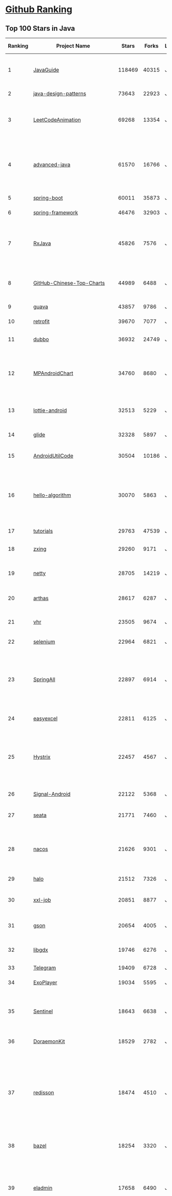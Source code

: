 [Github Ranking](../README.md)
==========

## Top 100 Stars in Java

| Ranking | Project Name | Stars | Forks | Language | Open Issues | Description | Last Commit |
| ------- | ------------ | ----- | ----- | -------- | ----------- | ----------- | ----------- |
| 1 | [JavaGuide](https://github.com/Snailclimb/JavaGuide) | 118469 | 40315 | Java | 67 | 「Java学习+面试指南」一份涵盖大部分 Java 程序员所需要掌握的核心知识。准备 Java 面试，首选 JavaGuide！ | 2022-03-11T08:37:09Z |
| 2 | [java-design-patterns](https://github.com/iluwatar/java-design-patterns) | 73643 | 22923 | Java | 221 | Design patterns implemented in Java | 2022-03-08T11:11:41Z |
| 3 | [LeetCodeAnimation](https://github.com/MisterBooo/LeetCodeAnimation) | 69268 | 13354 | Java | 12 | Demonstrate all the questions on LeetCode in the form of animation.（用动画的形式呈现解LeetCode题目的思路） | 2022-03-06T09:10:42Z |
| 4 | [advanced-java](https://github.com/doocs/advanced-java) | 61570 | 16766 | Java | 3 | 😮 Core Interview Questions & Answers For Experienced Java(Backend) Developers \| 互联网 Java 工程师进阶知识完全扫盲：涵盖高并发、分布式、高可用、微服务、海量数据处理等领域知识 | 2022-03-10T12:13:38Z |
| 5 | [spring-boot](https://github.com/spring-projects/spring-boot) | 60011 | 35873 | Java | 557 | Spring Boot | 2022-03-11T11:03:54Z |
| 6 | [spring-framework](https://github.com/spring-projects/spring-framework) | 46476 | 32903 | Java | 1103 | Spring Framework | 2022-03-11T11:55:35Z |
| 7 | [RxJava](https://github.com/ReactiveX/RxJava) | 45826 | 7576 | Java | 9 | RxJava – Reactive Extensions for the JVM – a library for composing asynchronous and event-based programs using observable sequences for the Java VM. | 2022-03-10T09:13:38Z |
| 8 | [GitHub-Chinese-Top-Charts](https://github.com/GrowingGit/GitHub-Chinese-Top-Charts) | 44989 | 6488 | Java | 75 | :cn: GitHub中文排行榜，各语言分设「软件 \| 资料」榜单，精准定位中文好项目。各取所需，高效学习。 | 2022-03-11T01:07:33Z |
| 9 | [guava](https://github.com/google/guava) | 43857 | 9786 | Java | 646 | Google core libraries for Java | 2022-03-11T08:44:04Z |
| 10 | [retrofit](https://github.com/square/retrofit) | 39670 | 7077 | Java | 134 | A type-safe HTTP client for Android and the JVM | 2022-03-02T14:00:30Z |
| 11 | [dubbo](https://github.com/apache/dubbo) | 36932 | 24749 | Java | 359 | Apache Dubbo is a high-performance, java based, open source RPC framework. | 2022-03-11T11:37:46Z |
| 12 | [MPAndroidChart](https://github.com/PhilJay/MPAndroidChart) | 34760 | 8680 | Java | 1924 | A powerful 🚀 Android chart view / graph view library, supporting line- bar- pie- radar- bubble- and candlestick charts as well as scaling, panning and animations. | 2022-03-04T05:27:35Z |
| 13 | [lottie-android](https://github.com/airbnb/lottie-android) | 32513 | 5229 | Java | 16 | Render After Effects animations natively on Android and iOS, Web, and React Native | 2022-03-08T05:20:10Z |
| 14 | [glide](https://github.com/bumptech/glide) | 32328 | 5897 | Java | 325 | An image loading and caching library for Android focused on smooth scrolling | 2022-03-07T17:51:06Z |
| 15 | [AndroidUtilCode](https://github.com/Blankj/AndroidUtilCode) | 30504 | 10186 | Java | 157 | :fire: Android developers should collect the following utils(updating). | 2021-12-11T04:02:25Z |
| 16 | [hello-algorithm](https://github.com/geekxh/hello-algorithm) | 30070 | 5863 | Java | 4 | 🌍 针对小白的算法训练 \| 包括四部分：①.算法基础 ②.力扣图解 ③.大厂面经 ④.CS_汇总 \| 附：1、千本开源电子书  2、百张技术思维导图（项目花了上百小时，希望可以点 star 支持，🌹感谢~） | 2022-02-14T02:51:32Z |
| 17 | [tutorials](https://github.com/eugenp/tutorials) | 29763 | 47539 | Java | 29 | Just Announced - "Learn Spring Security OAuth":  | 2022-03-11T07:52:59Z |
| 18 | [zxing](https://github.com/zxing/zxing) | 29260 | 9171 | Java | 6 | ZXing ("Zebra Crossing") barcode scanning library for Java, Android | 2022-03-11T09:15:42Z |
| 19 | [netty](https://github.com/netty/netty) | 28705 | 14219 | Java | 465 | Netty project - an event-driven asynchronous network application framework | 2022-03-11T10:30:02Z |
| 20 | [arthas](https://github.com/alibaba/arthas) | 28617 | 6287 | Java | 173 | Alibaba Java Diagnostic Tool Arthas/Alibaba Java诊断利器Arthas | 2022-03-03T08:40:50Z |
| 21 | [vhr](https://github.com/lenve/vhr) | 23505 | 9674 | Java | 146 | 微人事是一个前后端分离的人力资源管理系统，项目采用SpringBoot+Vue开发。 | 2022-02-26T02:25:29Z |
| 22 | [selenium](https://github.com/SeleniumHQ/selenium) | 22964 | 6821 | Java | 105 | A browser automation framework and ecosystem. | 2022-03-11T04:20:20Z |
| 23 | [SpringAll](https://github.com/wuyouzhuguli/SpringAll) | 22897 | 6914 | Java | 12 | 循序渐进，学习Spring Boot、Spring Boot & Shiro、Spring Batch、Spring Cloud、Spring Cloud Alibaba、Spring Security & Spring Security OAuth2，博客Spring系列源码：https://mrbird.cc | 2022-02-09T22:07:40Z |
| 24 | [easyexcel](https://github.com/alibaba/easyexcel) | 22811 | 6125 | Java | 110 | 快速、简洁、解决大文件内存溢出的java处理Excel工具 | 2022-03-02T03:08:26Z |
| 25 | [Hystrix](https://github.com/Netflix/Hystrix) | 22457 | 4567 | Java | 341 | Hystrix is a latency and fault tolerance library designed to isolate points of access to remote systems, services and 3rd party libraries, stop cascading failure and enable resilience in complex distributed systems where failure is inevitable. | 2021-12-21T04:27:08Z |
| 26 | [Signal-Android](https://github.com/signalapp/Signal-Android) | 22122 | 5368 | Java | 373 | A private messenger for Android. | 2022-03-10T20:57:40Z |
| 27 | [seata](https://github.com/seata/seata) | 21771 | 7460 | Java | 551 | :fire: Seata is an easy-to-use, high-performance, open source distributed transaction solution. | 2022-03-11T09:09:35Z |
| 28 | [nacos](https://github.com/alibaba/nacos) | 21626 | 9301 | Java | 652 | an easy-to-use dynamic service discovery, configuration and service management platform for building cloud native applications. | 2022-03-11T08:40:55Z |
| 29 | [halo](https://github.com/halo-dev/halo) | 21512 | 7326 | Java | 79 | ✍ 一款现代化的开源博客/CMS系统。 | 2022-03-11T09:37:34Z |
| 30 | [xxl-job](https://github.com/xuxueli/xxl-job) | 20851 | 8877 | Java | 804 | A distributed task scheduling framework.（分布式任务调度平台XXL-JOB） | 2022-03-03T07:45:15Z |
| 31 | [gson](https://github.com/google/gson) | 20654 | 4005 | Java | 481 | A Java serialization/deserialization library to convert Java Objects into JSON and back | 2022-03-11T03:02:26Z |
| 32 | [libgdx](https://github.com/libgdx/libgdx) | 19746 | 6276 | Java | 169 | Desktop/Android/HTML5/iOS Java game development framework | 2022-03-10T18:18:09Z |
| 33 | [Telegram](https://github.com/DrKLO/Telegram) | 19409 | 6728 | Java | 0 | Telegram for Android source | 2022-03-08T17:44:08Z |
| 34 | [ExoPlayer](https://github.com/google/ExoPlayer) | 19034 | 5595 | Java | 542 | An extensible media player for Android | 2022-03-10T14:46:08Z |
| 35 | [Sentinel](https://github.com/alibaba/Sentinel) | 18643 | 6638 | Java | 377 | A powerful flow control component enabling reliability, resilience and monitoring for microservices. (面向云原生微服务的高可用流控防护组件) | 2022-03-08T16:32:02Z |
| 36 | [DoraemonKit](https://github.com/didi/DoraemonKit) | 18529 | 2782 | Java | 146 | 一款面向泛前端产品研发全生命周期的效率平台。 | 2022-03-10T11:58:48Z |
| 37 | [redisson](https://github.com/redisson/redisson) | 18474 | 4510 | Java | 249 | Redisson - Redis Java client with features of In-Memory Data Grid. Over 50 Redis based Java objects and services: Set, Multimap, SortedSet, Map, List, Queue, Deque, Semaphore, Lock, AtomicLong, Map Reduce, Publish / Subscribe, Bloom filter, Spring Cache, Tomcat, Scheduler, JCache API, Hibernate, MyBatis, RPC, local cache ... | 2022-03-03T06:47:43Z |
| 38 | [bazel](https://github.com/bazelbuild/bazel) | 18254 | 3320 | Java | 2288 | a fast, scalable, multi-language and extensible build system | 2022-03-11T06:43:15Z |
| 39 | [eladmin](https://github.com/elunez/eladmin) | 17658 | 6490 | Java | 19 | 项目基于 Spring Boot 2.1.0 、 Jpa、 Spring Security、redis、Vue的前后端分离的后台管理系统，项目采用分模块开发方式， 权限控制采用 RBAC，支持数据字典与数据权限管理，支持一键生成前后端代码，支持动态路由 | 2022-03-07T06:47:37Z |
| 40 | [GSYVideoPlayer](https://github.com/CarGuo/GSYVideoPlayer) | 17217 | 3820 | Java | 17 | 视频播放器（IJKplayer、ExoPlayer、MediaPlayer），HTTPS，支持弹幕，外挂字幕，支持滤镜、水印、gif截图，片头广告、中间广告，多个同时播放，支持基本的拖动，声音、亮度调节，支持边播边缓存，支持视频自带rotation的旋转（90,270之类），重力旋转与手动旋转的同步支持，支持列表播放 ，列表全屏动画，视频加载速度，列表小窗口支持拖动，动画效果，调整比例，多分辨率切换，支持切换播放器，进度条小窗口预览，列表切换详情页面无缝播放，rtsp、concat、mpeg。  | 2022-03-02T06:22:26Z |
| 41 | [BaseRecyclerViewAdapterHelper](https://github.com/CymChad/BaseRecyclerViewAdapterHelper) | 22657 | 4848 | Java | 444 | BRVAH:Powerful and flexible RecyclerAdapter | 2022-01-17T10:52:45Z |
| 42 | [Hystrix](https://github.com/Netflix/Hystrix) | 22457 | 4567 | Java | 341 | Hystrix is a latency and fault tolerance library designed to isolate points of access to remote systems, services and 3rd party libraries, stop cascading failure and enable resilience in complex distributed systems where failure is inevitable. | 2021-12-21T04:27:08Z |
| 43 | [toBeTopJavaer](https://github.com/hollischuang/toBeTopJavaer) | 22440 | 5067 | Java | 33 | To Be Top Javaer - Java工程师成神之路 | 2022-02-14T07:37:55Z |
| 44 | [canal](https://github.com/alibaba/canal) | 22302 | 6612 | Java | 842 | 阿里巴巴 MySQL binlog 增量订阅&消费组件  | 2022-03-10T10:01:57Z |
| 45 | [Signal-Android](https://github.com/signalapp/Signal-Android) | 22122 | 5368 | Java | 373 | A private messenger for Android. | 2022-03-10T20:57:40Z |
| 46 | [hutool](https://github.com/dromara/hutool) | 22099 | 6303 | Java | 4 | 🍬A set of tools that keep Java sweet. | 2022-03-09T09:06:38Z |
| 47 | [seata](https://github.com/seata/seata) | 21771 | 7460 | Java | 551 | :fire: Seata is an easy-to-use, high-performance, open source distributed transaction solution. | 2022-03-11T09:09:35Z |
| 48 | [nacos](https://github.com/alibaba/nacos) | 21626 | 9301 | Java | 652 | an easy-to-use dynamic service discovery, configuration and service management platform for building cloud native applications. | 2022-03-11T08:40:55Z |
| 49 | [spring-cloud-alibaba](https://github.com/alibaba/spring-cloud-alibaba) | 21575 | 6676 | Java | 362 | Spring Cloud Alibaba provides a one-stop solution for application development for the distributed solutions of Alibaba middleware. | 2022-03-11T03:23:40Z |
| 50 | [halo](https://github.com/halo-dev/halo) | 21512 | 7326 | Java | 79 | ✍ 一款现代化的开源博客/CMS系统。 | 2022-03-11T09:37:34Z |
| 51 | [kafka](https://github.com/apache/kafka) | 21360 | 11232 | Java | 0 | Mirror of Apache Kafka | 2022-03-11T10:52:59Z |
| 52 | [xxl-job](https://github.com/xuxueli/xxl-job) | 20851 | 8877 | Java | 804 | A distributed task scheduling framework.（分布式任务调度平台XXL-JOB） | 2022-03-03T07:45:15Z |
| 53 | [gson](https://github.com/google/gson) | 20654 | 4005 | Java | 481 | A Java serialization/deserialization library to convert Java Objects into JSON and back | 2022-03-11T03:02:26Z |
| 54 | [libgdx](https://github.com/libgdx/libgdx) | 19746 | 6276 | Java | 169 | Desktop/Android/HTML5/iOS Java game development framework | 2022-03-10T18:18:09Z |
| 55 | [Telegram](https://github.com/DrKLO/Telegram) | 19409 | 6728 | Java | 0 | Telegram for Android source | 2022-03-08T17:44:08Z |
| 56 | [ExoPlayer](https://github.com/google/ExoPlayer) | 19034 | 5595 | Java | 542 | An extensible media player for Android | 2022-03-10T14:46:08Z |
| 57 | [skywalking](https://github.com/apache/skywalking) | 18866 | 5576 | Java | 48 | APM, Application Performance Monitoring System | 2022-03-11T10:06:09Z |
| 58 | [Sentinel](https://github.com/alibaba/Sentinel) | 18643 | 6638 | Java | 377 | A powerful flow control component enabling reliability, resilience and monitoring for microservices. (面向云原生微服务的高可用流控防护组件) | 2022-03-08T16:32:02Z |
| 59 | [jenkins](https://github.com/jenkinsci/jenkins) | 18571 | 7298 | Java | 0 | Jenkins automation server | 2022-03-11T10:20:48Z |
| 60 | [DoraemonKit](https://github.com/didi/DoraemonKit) | 18529 | 2782 | Java | 146 | 一款面向泛前端产品研发全生命周期的效率平台。 | 2022-03-10T11:58:48Z |
| 61 | [mybatis-3](https://github.com/mybatis/mybatis-3) | 16888 | 11420 | Java | 138 | MyBatis SQL mapper framework for Java | 2022-03-10T22:41:08Z |
| 62 | [Android-Universal-Image-Loader](https://github.com/nostra13/Android-Universal-Image-Loader) | 16813 | 6246 | Java | 442 | Powerful and flexible library for loading, caching and displaying images on Android. | 2022-01-17T09:48:53Z |
| 63 | [FizzBuzzEnterpriseEdition](https://github.com/EnterpriseQualityCoding/FizzBuzzEnterpriseEdition) | 16790 | 685 | Java | 362 | FizzBuzz Enterprise Edition is a no-nonsense implementation of FizzBuzz made by serious businessmen for serious business purposes. | 2021-12-16T02:39:59Z |
| 64 | [fresco](https://github.com/facebook/fresco) | 16755 | 3767 | Java | 164 | An Android library for managing images and the memory they use. | 2022-03-07T14:26:18Z |
| 65 | [graal](https://github.com/oracle/graal) | 16706 | 1318 | Java | 752 | GraalVM: Run Programs Faster Anywhere :rocket: | 2022-03-11T11:07:11Z |
| 66 | [rocketmq](https://github.com/apache/rocketmq) | 16700 | 9349 | Java | 346 | Mirror of Apache RocketMQ | 2022-03-11T07:29:53Z |
| 67 | [cat](https://github.com/dianping/cat) | 16482 | 5110 | Java | 89 | CAT 作为服务端项目基础组件，提供了 Java, C/C++, Node.js, Python, Go 等多语言客户端，已经在美团点评的基础架构中间件框架（MVC框架，RPC框架，数据库框架，缓存框架等，消息队列，配置系统等）深度集成，为美团点评各业务线提供系统丰富的性能指标、健康状况、实时告警等。 | 2022-03-08T11:09:41Z |
| 68 | [SpringCloudLearning](https://github.com/forezp/SpringCloudLearning) | 16442 | 7891 | Java | 36 | 《史上最简单的Spring Cloud教程源码》 | 2021-04-12T09:53:47Z |
| 69 | [tinker](https://github.com/Tencent/tinker) | 16257 | 3259 | Java | 432 | Tinker is a hot-fix solution library for Android, it supports dex, library and resources update without reinstall apk. | 2022-03-01T04:04:23Z |
| 70 | [zheng](https://github.com/shuzheng/zheng) | 16212 | 7458 | Java | 34 | 基于Spring+SpringMVC+Mybatis分布式敏捷开发系统架构，提供整套公共微服务服务模块：集中权限管理（单点登录）、内容管理、支付中心、用户管理（支持第三方登录）、微信平台、存储系统、配置中心、日志分析、任务和通知等，支持服务治理、监控和追踪，努力为中小型企业打造全方位J2EE企业级开发解决方案。 | 2022-02-09T22:07:33Z |
| 71 | [java8-tutorial](https://github.com/winterbe/java8-tutorial) | 15531 | 3805 | Java | 0 | Modern Java - A Guide to Java 8 | 2021-12-12T15:03:04Z |
| 72 | [shardingsphere](https://github.com/apache/shardingsphere) | 15446 | 5450 | Java | 388 | Ecosystem to transform any database into a distributed database system, and enhance it with sharding, elastic scaling, encryption features & more | 2022-03-11T11:49:16Z |
| 73 | [zipkin](https://github.com/openzipkin/zipkin) | 15217 | 2892 | Java | 163 | Zipkin is a distributed tracing system | 2022-03-11T08:10:06Z |
| 74 | [Android-CleanArchitecture](https://github.com/android10/Android-CleanArchitecture) | 15113 | 3351 | Java | 127 | This is a sample app that is part of a series of blog posts I have written about how to architect an android application using Uncle Bob's clean architecture approach. | 2021-09-09T11:43:49Z |
| 75 | [lottie-react-native](https://github.com/lottie-react-native/lottie-react-native) | 14903 | 1657 | Java | 140 | Lottie wrapper for React Native. | 2022-03-02T02:44:18Z |
| 76 | [springboot-learning-example](https://github.com/JeffLi1993/springboot-learning-example) | 14743 | 6962 | Java | 12 | spring boot 实践学习案例，是 spring boot 初学者及核心技术巩固的最佳实践。 | 2021-11-01T14:08:07Z |
| 77 | [disruptor](https://github.com/LMAX-Exchange/disruptor) | 14581 | 3566 | Java | 17 | High Performance Inter-Thread Messaging Library | 2022-03-03T10:11:39Z |
| 78 | [SpringBoot-Learning](https://github.com/dyc87112/SpringBoot-Learning) | 14180 | 4628 | Java | 34 | 《Spring Boot基础教程》，2.x版本持续连载中！点击下方链接直达教程目录！ | 2022-02-14T02:40:05Z |
| 79 | [Mindustry](https://github.com/Anuken/Mindustry) | 14169 | 1949 | Java | 0 | The automation tower defense game | 2022-03-11T09:35:37Z |
| 80 | [CircleImageView](https://github.com/hdodenhof/CircleImageView) | 14149 | 3111 | Java | 13 | A circular ImageView for Android | 2021-12-13T07:20:07Z |
| 81 | [Mindustry](https://github.com/Anuken/Mindustry) | 14169 | 1949 | Java | 0 | The automation tower defense game | 2022-03-11T09:35:37Z |
| 82 | [CircleImageView](https://github.com/hdodenhof/CircleImageView) | 14149 | 3111 | Java | 13 | A circular ImageView for Android | 2021-12-13T07:20:07Z |
| 83 | [ARouter](https://github.com/alibaba/ARouter) | 13704 | 2429 | Java | 69 | 💪 A framework for assisting in the renovation of Android componentization (帮助 Android App 进行组件化改造的路由框架) | 2021-12-29T10:38:59Z |
| 84 | [Apktool](https://github.com/iBotPeaches/Apktool) | 13611 | 3007 | Java | 74 | A tool for reverse engineering Android apk files | 2022-03-08T01:49:20Z |
| 85 | [Material-Animations](https://github.com/lgvalle/Material-Animations) | 13563 | 2539 | Java | 13 | Android Transition animations explanation with examples. | 2019-04-02T15:42:38Z |
| 86 | [QMUI_Android](https://github.com/Tencent/QMUI_Android) | 13464 | 2578 | Java | 399 | 提高 Android UI 开发效率的 UI 库 | 2022-03-11T09:54:25Z |
| 87 | [material-components-android](https://github.com/material-components/material-components-android) | 13450 | 2656 | Java | 432 | Modular and customizable Material Design UI components for Android | 2022-03-10T20:05:28Z |
| 88 | [elasticsearch-analysis-ik](https://github.com/medcl/elasticsearch-analysis-ik) | 13416 | 2947 | Java | 319 | The IK Analysis plugin integrates Lucene IK analyzer into elasticsearch, support customized dictionary. | 2022-03-09T03:59:38Z |
| 89 | [SpringBoot-Labs](https://github.com/YunaiV/SpringBoot-Labs) | 13378 | 4470 | Java | 21 | 一个涵盖六个专栏：Spring Boot 2.X、Spring Cloud、Spring Cloud Alibaba、Dubbo、分布式消息队列、分布式事务的仓库。希望胖友小手一抖，右上角来个 Star，感恩 1024 | 2022-03-11T01:31:46Z |
| 90 | [presto](https://github.com/prestodb/presto) | 13251 | 4516 | Java | 921 | The official home of the Presto distributed SQL query engine for big data | 2022-03-11T10:05:27Z |
| 91 | [logger](https://github.com/orhanobut/logger) | 13186 | 2092 | Java | 62 | ✔️ Simple, pretty and powerful logger for android | 2021-06-17T07:17:33Z |
| 92 | [JustAuth](https://github.com/justauth/JustAuth) | 13140 | 2357 | Java | 21 | 🏆Gitee 最有价值开源项目 🚀:100: 小而全而美的第三方登录开源组件。目前已支持Github、Gitee、微博、钉钉、百度、Coding、腾讯云开发者平台、OSChina、支付宝、QQ、微信、淘宝、Google、Facebook、抖音、领英、小米、微软、今日头条、Teambition、StackOverflow、Pinterest、人人、华为、企业微信、酷家乐、Gitlab、美团、饿了么、推特、飞书、京东、阿里云、喜马拉雅、Amazon、Slack和 Line 等第三方平台的授权登录。 Login, so easy! | 2022-01-03T10:41:34Z |
| 93 | [Android-PickerView](https://github.com/Bigkoo/Android-PickerView) | 13057 | 3367 | Java | 399 | This is a picker view for android , support linkage effect, timepicker and optionspicker.（时间选择器、省市区三级联动） | 2022-02-12T07:34:30Z |
| 94 | [APIJSON](https://github.com/Tencent/APIJSON) | 12946 | 1670 | Java | 132 | 🚀 零代码、热更新、全自动 ORM 库，后端接口和文档零代码，前端(客户端) 定制返回 JSON 的数据和结构。 🚀 A JSON Transmission Protocol and an ORM Library for automatically providing APIs and Docs. | 2022-03-06T16:51:27Z |
| 95 | [VirtualXposed](https://github.com/android-hacker/VirtualXposed) | 12941 | 2270 | Java | 94 | A simple app to use Xposed without root, unlock the bootloader or modify system image, etc. | 2022-02-01T05:54:48Z |
| 96 | [Luban](https://github.com/Curzibn/Luban) | 12845 | 2187 | Java | 137 | Luban(鲁班)—Image compression with efficiency very close to WeChat Moments/可能是最接近微信朋友圈的图片压缩算法 | 2021-11-06T13:32:29Z |
| 97 | [bytecode-viewer](https://github.com/Konloch/bytecode-viewer) | 12784 | 980 | Java | 51 | A Java 8+ Jar & Android APK Reverse Engineering Suite (Decompiler, Editor, Debugger & More) | 2022-02-28T22:49:19Z |
| 98 | [vert.x](https://github.com/eclipse-vertx/vert.x) | 12758 | 1904 | Java | 175 | Vert.x is a tool-kit for building reactive applications on the JVM | 2022-03-09T13:44:34Z |
| 99 | [mockito](https://github.com/mockito/mockito) | 12685 | 2232 | Java | 302 | Most popular Mocking framework for unit tests written in Java | 2022-03-08T14:16:39Z |
| 100 | [Arduino](https://github.com/arduino/Arduino) | 12633 | 6989 | Java | 775 | open-source electronics platform | 2022-02-23T16:03:55Z |

